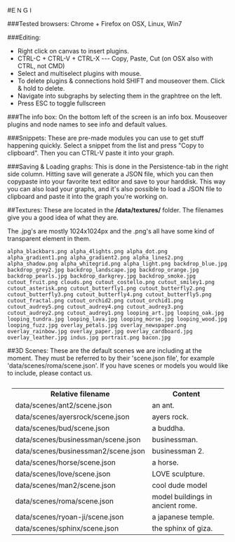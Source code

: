 <link href="style.css" rel="stylesheet"></link>

#<span style="font-family: 'greyscale_basic_regular', sans-serif;">E N G I</span>

###Tested browsers:
Chrome + Firefox on OSX, Linux, Win7
  
###Editing:
- Right click on canvas to insert plugins.
- CTRL-C + CTRL-V + CTRL-X --- Copy, Paste, Cut (on OSX also with CTRL, not CMD)
- Select and multiselect plugins with mouse.
- To delete plugins & connections hold SHIFT and mouseover them. Click & hold to delete.
- Navigate into subgraphs by selecting them in the graphtree on the left.
- Press ESC to toggle fullscreen

###The info box:
On the bottom left of the screen is an info box. Mouseover plugins and node names
to see info and default values.

###Snippets:
These are pre-made modules you can use to get stuff happening quickly. Select
a snippet from the list and press "Copy to clipboard". Then you can
CTRL-V paste it into your graph. 

###Saving & Loading graphs:
This is done in the Persistence-tab in the right side column. Hitting save will
generate a JSON file, which you can then copypaste into your favorite text editor
and save to your harddisk. This way you can also load your graphs, and it's also possible 
to load a JSON file to clipboard and paste it into the graph you're working on.


##Textures:
These are located in the **/data/textures/** folder. The filenames give you
a good idea of what they are.

The .jpg's are mostly 1024x1024px and the .png's all have some kind of
transparent element in them.

`
	alpha_blackbars.png
	alpha_4lights.png
	alpha_dot.png
	alpha_gradient1.png
	alpha_gradient2.png
	alpha_lines2.png
	alpha_shadow.png
	alpha_whitegrid.png
	alpha_light.png
	backdrop_blue.jpg
	backdrop_grey2.jpg
	backdrop_landscape.jpg
	backdrop_orange.jpg
	backdrop_pearls.jpg
	backdrop_darkgrey.jpg
	backdrop_smoke.jpg
	cutout_fruit.png
	clouds.png
	cutout_costello.png
	cutout_smiley1.png
	cutout_asterisk.png
	cutout_butterfly1.png
	cutout_butterfly2.png
	cutout_butterfly3.png
	cutout_butterfly4.png
	cutout_butterfly5.png
	cutout_fractal.png
	cutout_orchid2.png
	cutout_orchid1.png
	cutout_audrey5.png
	cutout_audrey4.png
	cutout_audrey3.png
	cutout_audrey2.png
	cutout_audrey1.png
	looping_art.jpg
	looping_oak.jpg
	looping_tundra.jpg
	looping_lava.jpg
	looping_morse.jpg
	looping_wood.jpg
	looping_fuzz.jpg
	overlay_petals.jpg
	overlay_newspaper.png
	overlay_rainbow.jpg
	overlay_paper.jpg
	overlay_cardboard.jpg
	overlay_leather.jpg
	indus.jpg
	portrait.png
	bacon.jpg
`
 
##3D Scenes:
These are the default scenes we are including at the moment. They must be referred to by their 'scene.json file', for example 'data/scenes/roma/scene.json'. If you have scenes or models you would like to include, please contact us.

<table style="padding: 10px">
	<tr>
		<td style="text-align: center"><b>Relative filename</b></td>
		<td style="text-align: center"><b>Content</b></td>
	</tr>
	<tr>
		<td><nobr>data/scenes/ant2/scene.json</nobr></td>
		<td>an ant.</td>
	</tr>
	<tr>
		<td><nobr>data/scenes/ayersrock/scene.json</nobr></td>
		<td>ayers rock.</td>
	</tr>
	<tr>
		<td><nobr>data/scenes/bud/scene.json</nobr></td>
		<td>a buddha.</td>
	</tr>
	<tr>
		<td><nobr>data/scenes/businessman/scene.json</nobr></td>
		<td>businessman.</td>
	</tr>
	<tr>
		<td><nobr>data/scenes/businessman2/scene.json</nobr></td>
		<td>businessman 2.</td>
	</tr>
	<tr>
		<td><nobr>data/scenes/horse/scene.json</nobr></td>
		<td>a horse. </td>
	</tr>
	<tr>
		<td><nobr>data/scenes/love/scene.json</nobr></td>
		<td>LOVE sculpture.</td>
	</tr>
	<tr>
		<td><nobr>data/scenes/man2/scene.json</nobr></td>
		<td>cool dude model</td>
	</tr>
		<tr>
		<td><nobr>data/scenes/roma/scene.json</nobr></td>
		<td>model buildings in ancient rome.</td>
	</tr>
		<tr>
		<td><nobr>data/scenes/ryoan-ji/scene.json</nobr></td>
		<td>a japanese temple.</td>
	</tr>
	<tr>
		<td><nobr>data/scenes/sphinx/scene.json</nobr></td>
		<td>the sphinx of giza.</td>
	</tr>
</table>

